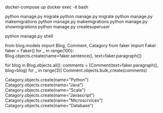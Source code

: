 
<!-- docker commands -->
docker-compose up
docker exec -it <container id> bash

<!-- Usefull commands -->
python manage.py migrate
python manage.py migrate <app name>
python manage.py makemigrations
python manage.py makemigrations <app name>
python manage.py showmigrations
python manage.py createsuperuser

python manage.py shell

<!-- commands to generate fake data -->
from blog.models import Blog, Comment, Catagory
from faker import Faker
faker = Faker()
for _ in range(100):
    Blog.objects.create(name=faker.sentence(), text=faker.paragraph())

for blog in Blog.objects.all():
    comments = [Comment(text=faker.paragraph(), blog=blog) for _ in range(3)]
    Comment.objects.bulk_create(comments)

Catagory.objects.create(name="Python")
Catagory.objects.create(name="Java")
Catagory.objects.create(name="Scala")
Catagory.objects.create(name="Javascript")
Catagory.objects.create(name="Microscrvices")
Catagory.objects.create(name="Database")
